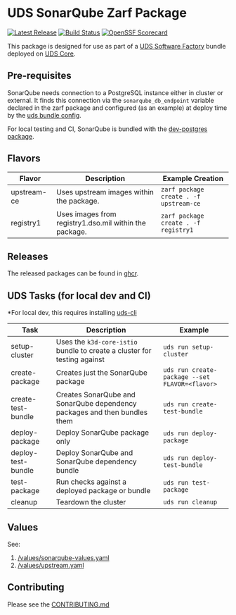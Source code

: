 # UDS SonarQube Zarf Package

[![Latest Release](https://img.shields.io/github/v/release/defenseunicorns/uds-package-sonarqube)](https://github.com/defenseunicorns/uds-package-sonarqube/releases)
[![Build Status](https://img.shields.io/github/actions/workflow/status/defenseunicorns/uds-package-sonarqube/tag-and-release.yaml)](https://github.com/defenseunicorns/uds-package-sonarqube/actions/workflows/tag-and-release.yaml)
[![OpenSSF Scorecard](https://api.securityscorecards.dev/projects/github.com/defenseunicorns/uds-package-sonarqube/badge)](https://api.securityscorecards.dev/projects/github.com/defenseunicorns/uds-package-sonarqube)

This package is designed for use as part of a [UDS Software Factory](https://github.com/defenseunicorns/uds-software-factory) bundle deployed on [UDS Core](https://github.com/defenseunicorns/uds-core).

## Pre-requisites

SonarQube needs connection to a PostgreSQL instance either in cluster or external. It finds this connection via the `sonarqube_db_endpoint` variable declared in the zarf package and configured (as an example) at deploy time by the [uds bundle config](./bundle/uds-config.yaml).

For local testing and CI, SonarQube is bundled with the [dev-postgres package](ghcr.io/defenseunicorns/packages/uds/dev-postgres).

## Flavors

| Flavor | Description | Example Creation |
| ------ | ----------- | ---------------- |
| upstream-ce | Uses upstream images within the package. | `zarf package create . -f upstream-ce` |
| registry1 | Uses images from registry1.dso.mil within the package. | `zarf package create . -f registry1` |

## Releases

The released packages can be found in [ghcr](https://github.com/defenseunicorns/uds-package-sonarqube/pkgs/container/packages%2Fuds%2Fsonarqube).

## UDS Tasks (for local dev and CI)

*For local dev, this requires installing [uds-cli](https://github.com/defenseunicorns/uds-cli?tab=readme-ov-file#install)

| Task | Description | Example |
| ---- | ----------- | ------- |
| setup-cluster | Uses the `k3d-core-istio` bundle to create a cluster for testing against | `uds run setup-cluster` |
| create-package | Creates just the SonarQube package | `uds run create-package --set FLAVOR=<flavor>` |
| create-test-bundle | Creates SonarQube and SonarQube dependency packages and then bundles them | `uds run create-test-bundle` |
| deploy-package | Deploy SonarQube package only | `uds run deploy-package` |
| deploy-test-bundle | Deploy SonarQube and SonarQube dependency bundle | `uds run deploy-test-bundle` |
| test-package | Run checks against a deployed package or bundle | `uds run test-package` |
| cleanup | Teardown the cluster | `uds run cleanup` |

## Values

See: 
1. [/values/sonarqube-values.yaml](/values/sonarqube-values.yaml)
2. [/values/upstream.yaml](/values/upstream.yaml)

## Contributing

Please see the [CONTRIBUTING.md](./CONTRIBUTING.md)
